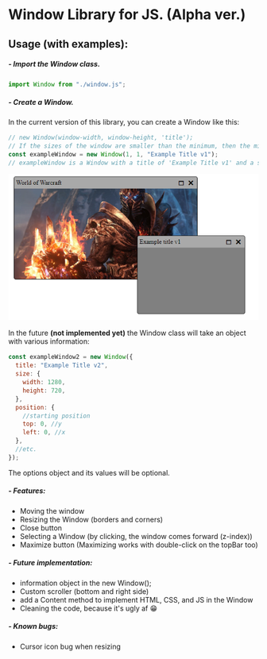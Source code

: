 # Window Library for JS. (Alpha ver.)

## Usage (with examples):

##### - Import the Window class.

```js
import Window from "./window.js";
```

##### - Create a Window.

In the current version of this library, you can create a Window like this:

```js
// new Window(window-width, window-height, 'title');
// If the sizes of the window are smaller than the minimum, then the minimum value will be the default.
const exampleWindow = new Window(1, 1, "Example Title v1");
// exampleWindow is a Window with a title of 'Example Title v1' and a size of 275x200 pixels.
```

![Alt text](/demo/screenshot1.png?raw=true "Screenshot")

In the future **(not implemented yet)** the Window class will take an object with various information:

```js
const exampleWindow2 = new Window({
  title: "Example Title v2",
  size: {
    width: 1280,
    height: 720,
  },
  position: {
    //starting position
    top: 0, //y
    left: 0, //x
  },
  //etc.
});
```

The options object and its values will be optional.

##### - Features:

- Moving the window
- Resizing the Window (borders and corners)
- Close button
- Selecting a Window (by clicking, the window comes forward (z-index))
- Maximize button (Maximizing works with double-click on the topBar too)

##### - Future implementation:

- information object in the new Window();
- Custom scroller (bottom and right side)
- add a Content method to implement HTML, CSS, and JS in the Window
- Cleaning the code, because it's ugly af :grin:

##### - Known bugs:

- Cursor icon bug when resizing

